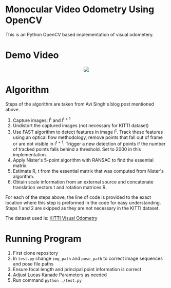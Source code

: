 # Monocular Video Odometry Using OpenCV
This is an Python OpenCV based implementation of visual odometery. 



# Demo Video
<p align="center">
  <a href="https://www.youtube.com/watch?v=xe_k6zRe65Y">
    <img src="images/demo-video.gif">
  </a>
</p>


# Algorithm
Steps of the algorithm are taken from Avi Singh's blog post mentioned above. 
1. Capture images: I<sup>t</sup> and I<sup>t + 1</sup>
2. Undistort the captured images (not necessary for KITTI dataset)
3. Use FAST algorithm to detect features in image I<sup>t</sup>. Track these features using an optical flow methodology, remove points that fall out of frame or are not visible in I<sup>t + 1</sup>. Trigger a new detection of points if the number of tracked points falls behind a threshold. Set to 2000 in this implementation. 
4. Apply Nister's 5-point algorithm with RANSAC to find the essential matrix.
5. Estimate R, t from the essential matrix that was computed from Nister's algorithm.
6. Obtain scale information from an external source and concatenate translation vectors t and rotation matrices R.

For each of the steps above, the line of code is provided to the exact location where this step is preformed in the code for easy understanding. Steps 1 and 2 are skipped as they are not necessary in the KITTI dataset.


The dataset used is: [KITTI Visual Odometry](http://www.cvlibs.net/datasets/kitti/eval_odometry.php)

# Running Program
1. First clone repository
2. In `test.py` change `img_path` and `pose_path` to correct image sequences and pose file paths
3. Ensure focal length and principal point information is correct
4. Adjust Lucas Kanade Parameters as needed
5. Run command `python ./test.py`
